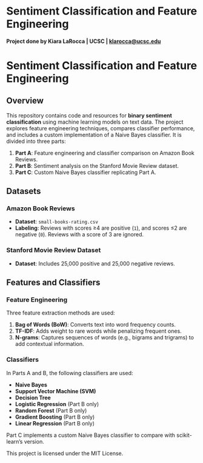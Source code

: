 # Sentiment Classification and Feature Engineering

#### Project done by Kiara LaRocca | UCSC | klarocca@ucsc.edu

# Sentiment Classification and Feature Engineering

## Overview

This repository contains code and resources for **binary sentiment classification** using machine learning models on text data. The project explores feature engineering techniques, compares classifier performance, and includes a custom implementation of a Naive Bayes classifier. It is divided into three parts:

1. **Part A**: Feature engineering and classifier comparison on Amazon Book Reviews.
2. **Part B**: Sentiment analysis on the Stanford Movie Review dataset.
3. **Part C**: Custom Naive Bayes classifier replicating Part A.

## Datasets

### Amazon Book Reviews
- **Dataset**: `small-books-rating.csv`
- **Labeling**: Reviews with scores ≥4 are positive (`1`), and scores ≤2 are negative (`0`). Reviews with a score of 3 are ignored.
  
### Stanford Movie Review Dataset
- **Dataset**: Includes 25,000 positive and 25,000 negative reviews.
  
## Features and Classifiers

### Feature Engineering
Three feature extraction methods are used:
1. **Bag of Words (BoW)**: Converts text into word frequency counts.
2. **TF-IDF**: Adds weight to rare words while penalizing frequent ones.
3. **N-grams**: Captures sequences of words (e.g., bigrams and trigrams) to add contextual information.

### Classifiers
In Parts A and B, the following classifiers are used:
- **Naive Bayes**
- **Support Vector Machine (SVM)**
- **Decision Tree**
- **Logistic Regression** (Part B only)
- **Random Forest** (Part B only)
- **Gradient Boosting** (Part B only)
- **Linear Regression** (Part B only)

Part C implements a custom Naive Bayes classifier to compare with scikit-learn’s version.

This project is licensed under the MIT License.
